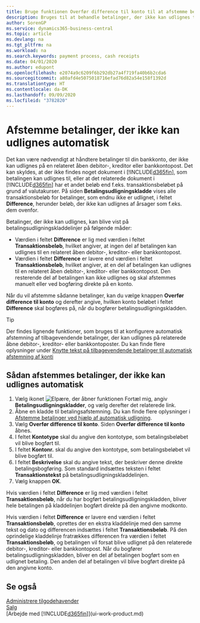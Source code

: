```yaml
---
title: Bruge funktionen Overfør difference til konto til at afstemme betalinger | Microsoft Docs
description: Bruges til at behandle betalinger, der ikke kan udlignes til et dokument, f.eks. når en valutakurs medfører forskellige beløb.
author: SorenGP
ms.service: dynamics365-business-central
ms.topic: article
ms.devlang: na
ms.tgt_pltfrm: na
ms.workload: na
ms.search.keywords: payment process, cash receipts
ms.date: 04/01/2020
ms.author: edupont
ms.openlocfilehash: e2074a9c6209f6b292db27a4f719fa40b6b2cda6
ms.sourcegitcommit: a80afd4e5075018716efad76d82a54e158f1392d
ms.translationtype: HT
ms.contentlocale: da-DK
ms.lasthandoff: 09/09/2020
ms.locfileid: "3782820"
---
```

# <a name="reconcile-payments-that-cannot-be-applied-automatically"></a>Afstemme betalinger, der ikke kan udlignes automatisk
Det kan være nødvendigt at håndtere betalinger til din bankkonto, der ikke kan udlignes på en relateret åben debitor-, kreditor eller bankkontopost. Det kan skyldes, at der ikke findes noget dokument i [!INCLUDE[d365fin](includes/d365fin_md.md)], som betalingen kan udlignes til, eller at det relaterede dokument i [!INCLUDE[d365fin](includes/d365fin_md.md)] har et andet beløb end f.eks. transaktionsbeløbet på grund af valutakurser. På siden **Betalingsudligningskladde** vises alle transaktionsbeløb for betalinger, som endnu ikke er udlignet, i feltet **Difference**, herunder beløb, der ikke kan udlignes af årsager som f.eks. dem ovenfor.

Betalinger, der ikke kan udlignes, kan blive vist på betalingsudligningskladdelinjer på følgende måder:

* Værdien i feltet **Difference** er lig med værdien i feltet **Transaktionsbeløb**, hvilket angiver, at ingen del af betalingen kan udlignes til en relateret åben debitor-, kreditor- eller bankkontopost.
* Værdien i feltet **Difference** er lavere end værdien i feltet **Transaktionsbeløb**, hvilket angiver, at en del af betalingen kan udlignes til en relateret åben debitor-, kreditor- eller bankkontopost. Den resterende del af betalingen kan ikke udlignes og skal afstemmes manuelt eller ved bogføring direkte på en konto.

Når du vil afstemme sådanne betalinger, kan du vælge knappen **Overfør difference til konto** og derefter angive, hvilken konto beløbet i feltet **Difference** skal bogføres på, når du bogfører betalingsudligningskladden.

> [!TIP]  
>   Der findes lignende funktioner, som bruges til at konfigurere automatisk afstemning af tilbagevendende betalinger, der kan udlignes på relaterede åbne debitor-, kreditor- eller bankkontoposter. Du kan finde flere oplysninger under [Knytte tekst på tilbagevendende betalinger til automatisk afstemning af konti](receivables-how-map-text-recurring-payments-accounts-auto-reconcilliation.md)

## <a name="to-reconcile-payments-that-cannot-be-applied-automatically"></a>Sådan afstemmes betalinger, der ikke kan udlignes automatisk
1. Vælg ikonet ![Elpære, der åbner funktionen Fortæl mig](media/ui-search/search_small.png "Fortæl mig, hvad du vil foretage dig"), angiv **Betalingsudligningskladder**, og vælg derefter det relaterede link.
2. Åbne en kladde til betalingsafstemning. Du kan finde flere oplysninger i [Afstemme betalinger ved hjælp af automatisk udligning](receivables-how-reconcile-payments-auto-application.md).
3. Vælg **Overfør difference til konto**. Siden **Overfør difference til konto** åbnes.
4. I feltet **Kontotype** skal du angive den kontotype, som betalingsbeløbet vil blive bogført til.
5. I feltet **Kontonr.** skal du angive den kontotype, som betalingsbeløbet vil blive bogført til.
6. I feltet **Beskrivelse** skal du angive tekst, der beskriver denne direkte betalingsbogføring. Som standard indsættes teksten i feltet **Transaktionstekst** på betalingsudligningskladdelinjen.
7. Vælg knappen **OK**.

Hvis værdien i feltet **Difference** er lig med værdien i feltet **Transaktionsbeløb**, når du har bogført betalingsudligningskladden, bliver hele betalingen på kladdelinjen bogført direkte på den angivne modkonto.

Hvis værdien i feltet **Difference** er lavere end værdien i feltet **Transaktionsbeløb**, oprettes der en ekstra kladdelinje med den samme tekst og dato og differencen indsættes i feltet **Transaktionsbeløb**. På den oprindelige kladdelinje fratrækkes differencen fra værdien i feltet **Transaktionsbeløb**, og betalingen vil forsat blive udlignet på den relaterede debitor-, kreditor- eller bankkontopost. Når du bogfører betalingsudligningskladden, bliver en del af betalingen bogført som en udlignet betaling. Den anden del af betalingen vil blive bogført direkte på den angivne konto.

## <a name="see-also"></a>Se også
[Administrere tilgodehavender](receivables-manage-receivables.md)  
[Salg](sales-manage-sales.md)  
[Arbejde med [!INCLUDE[d365fin](includes/d365fin_md.md)]](ui-work-product.md)
